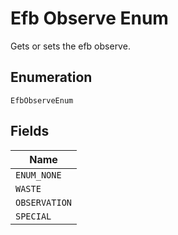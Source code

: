 
# Efb Observe Enum

Gets or sets the efb observe.

## Enumeration

`EfbObserveEnum`

## Fields

| Name |
|  --- |
| `ENUM_NONE` |
| `WASTE` |
| `OBSERVATION` |
| `SPECIAL` |

